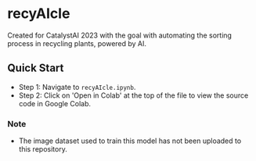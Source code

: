 # recyAIcle
Created for CatalystAI 2023 with the goal with automating the sorting process in recycling plants, powered by AI.

## Quick Start
* Step 1: Navigate to `recyAIcle.ipynb`.
* Step 2: Click on 'Open in Colab' at the top of the file to view the source code in Google Colab.

### Note
* The image dataset used to train this model has not been uploaded to this repository.
